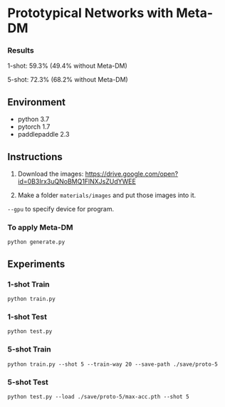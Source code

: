 # Prototypical Networks with Meta-DM

### Results

1-shot: 59.3% (49.4% without Meta-DM)

5-shot: 72.3% (68.2% without Meta-DM)

## Environment

* python 3.7
* pytorch 1.7
* paddlepaddle 2.3

## Instructions

1. Download the images: https://drive.google.com/open?id=0B3Irx3uQNoBMQ1FlNXJsZUdYWEE

2. Make a folder `materials/images` and put those images into it.

`--gpu` to specify device for program.

### To apply Meta-DM

```
python generate.py
```


## Experiments
### 1-shot Train

```
python train.py
```

### 1-shot Test

```
python test.py
``` 

### 5-shot Train

```
python train.py --shot 5 --train-way 20 --save-path ./save/proto-5
```

### 5-shot Test

```
python test.py --load ./save/proto-5/max-acc.pth --shot 5
```
